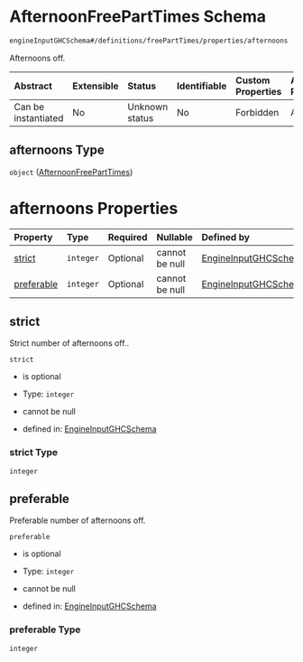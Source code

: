 # AfternoonFreePartTimes Schema

```txt
engineInputGHCSchema#/definitions/freePartTimes/properties/afternoons
```

Afternoons off.

| Abstract            | Extensible | Status         | Identifiable | Custom Properties | Additional Properties | Access Restrictions | Defined In                                                        |
| :------------------ | :--------- | :------------- | :----------- | :---------------- | :-------------------- | :------------------ | :---------------------------------------------------------------- |
| Can be instantiated | No         | Unknown status | No           | Forbidden         | Allowed               | none                | [ghc.schema.json*](../out/ghc.schema.json "open original schema") |

## afternoons Type

`object` ([AfternoonFreePartTimes](ghc-definitions-freeparttime-properties-afternoonfreeparttimes.md))

# afternoons Properties

| Property                  | Type      | Required | Nullable       | Defined by                                                                                                                                                                                                    |
| :------------------------ | :-------- | :------- | :------------- | :------------------------------------------------------------------------------------------------------------------------------------------------------------------------------------------------------------ |
| [strict](#strict)         | `integer` | Optional | cannot be null | [EngineInputGHCSchema](ghc-definitions-freeparttime-properties-afternoonfreeparttimes-properties-strict.md "engineInputGHCSchema#/definitions/freePartTimes/properties/afternoons/properties/strict")         |
| [preferable](#preferable) | `integer` | Optional | cannot be null | [EngineInputGHCSchema](ghc-definitions-freeparttime-properties-afternoonfreeparttimes-properties-preferable.md "engineInputGHCSchema#/definitions/freePartTimes/properties/afternoons/properties/preferable") |

## strict

Strict number of afternoons off..

`strict`

*   is optional

*   Type: `integer`

*   cannot be null

*   defined in: [EngineInputGHCSchema](ghc-definitions-freeparttime-properties-afternoonfreeparttimes-properties-strict.md "engineInputGHCSchema#/definitions/freePartTimes/properties/afternoons/properties/strict")

### strict Type

`integer`

## preferable

Preferable number of afternoons off.

`preferable`

*   is optional

*   Type: `integer`

*   cannot be null

*   defined in: [EngineInputGHCSchema](ghc-definitions-freeparttime-properties-afternoonfreeparttimes-properties-preferable.md "engineInputGHCSchema#/definitions/freePartTimes/properties/afternoons/properties/preferable")

### preferable Type

`integer`
